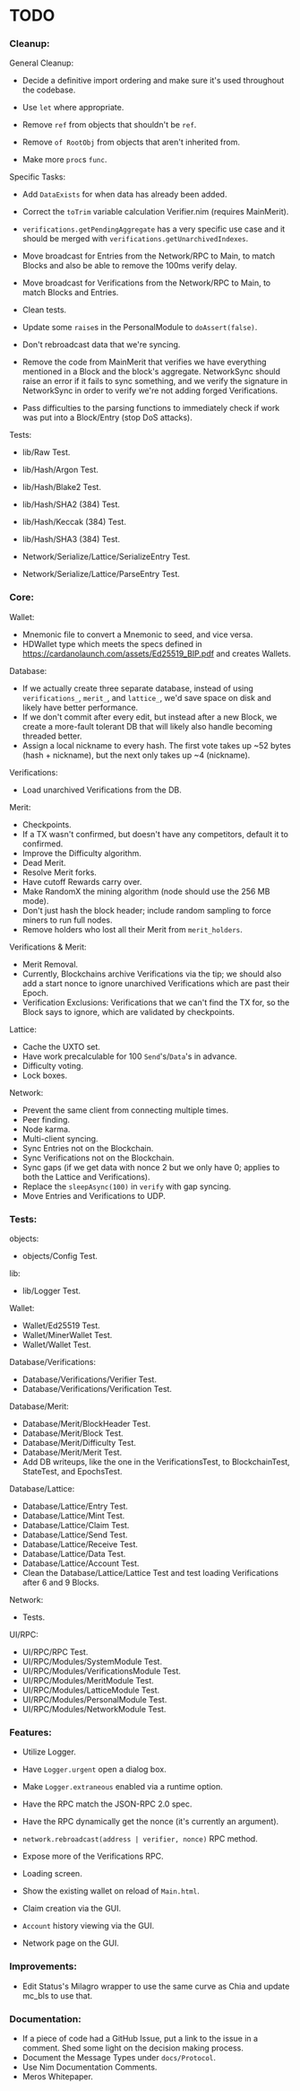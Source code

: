 # TODO

### Cleanup:
General Cleanup:
- Decide a definitive import ordering and make sure it's used throughout the codebase.

- Use `let` where appropriate.
- Remove `ref` from objects that shouldn't be `ref`.
- Remove `of RootObj` from objects that aren't inherited from.

- Make more `proc`s `func`.

Specific Tasks:
- Add `DataExists` for when data has already been added.

- Correct the `toTrim` variable calculation Verifier.nim (requires MainMerit).
- `verifications.getPendingAggregate` has a very specific use case and it should be merged with `verifications.getUnarchivedIndexes`.

- Move broadcast for Entries from the Network/RPC to Main, to match Blocks and also be able to remove the 100ms verify delay.
- Move broadcast for Verifications from the Network/RPC to Main, to match Blocks and Entries.

- Clean tests.

- Update some `raise`s in the PersonalModule to `doAssert(false)`.

- Don't rebroadcast data that we're syncing.
- Remove the code from MainMerit that verifies we have everything mentioned in a Block and the block's aggregate. NetworkSync should raise an error if it fails to sync something, and we verify the signature in NetworkSync in order to verify we're not adding forged Verifications.
- Pass difficulties to the parsing functions to immediately check if work was put into a Block/Entry (stop DoS attacks).

Tests:
- lib/Raw Test.
- lib/Hash/Argon Test.
- lib/Hash/Blake2 Test.
- lib/Hash/SHA2 (384) Test.
- lib/Hash/Keccak (384) Test.
- lib/Hash/SHA3 (384) Test.

- Network/Serialize/Lattice/SerializeEntry Test.
- Network/Serialize/Lattice/ParseEntry Test.

### Core:
Wallet:
- Mnemonic file to convert a Mnemonic to seed, and vice versa.
- HDWallet type which meets the specs defined in https://cardanolaunch.com/assets/Ed25519_BIP.pdf and creates Wallets.

Database:
- If we actually create three separate database, instead of using `verifications_`, `merit_`, and `lattice_`, we'd save space on disk and likely have better performance.
- If we don't commit after every edit, but instead after a new Block, we create a more-fault tolerant DB that will likely also handle becoming threaded better.
- Assign a local nickname to every hash. The first vote takes up ~52 bytes (hash + nickname), but the next only takes up ~4 (nickname).

Verifications:
- Load unarchived Verifications from the DB.

Merit:
- Checkpoints.
- If a TX wasn't confirmed, but doesn't have any competitors, default it to confirmed.
- Improve the Difficulty algorithm.
- Dead Merit.
- Resolve Merit forks.
- Have cutoff Rewards carry over.
- Make RandomX the mining algorithm (node should use the 256 MB mode).
- Don't just hash the block header; include random sampling to force miners to run full nodes.
- Remove holders who lost all their Merit from `merit_holders`.

Verifications & Merit:
- Merit Removal.
- Currently, Blockchains archive Verifications via the tip; we should also add a start nonce to ignore unarchived Verifications which are past their Epoch.
- Verification Exclusions: Verifications that we can't find the TX for, so the Block says to ignore, which are validated by checkpoints.

Lattice:
- Cache the UXTO set.
- Have work precalculable for 100 `Send`'s/`Data`'s in advance.
- Difficulty voting.
- Lock boxes.

Network:
- Prevent the same client from connecting multiple times.
- Peer finding.
- Node karma.
- Multi-client syncing.
- Sync Entries not on the Blockchain.
- Sync Verifications not on the Blockchain.
- Sync gaps (if we get data with nonce 2 but we only have 0; applies to both the Lattice and Verifications).
- Replace the `sleepAsync(100)` in `verify` with gap syncing.
- Move Entries and Verifications to UDP.

### Tests:
objects:
- objects/Config Test.

lib:
- lib/Logger Test.

Wallet:
- Wallet/Ed25519 Test.
- Wallet/MinerWallet Test.
- Wallet/Wallet Test.

Database/Verifications:
- Database/Verifications/Verifier Test.
- Database/Verifications/Verification Test.

Database/Merit:
- Database/Merit/BlockHeader Test.
- Database/Merit/Block Test.
- Database/Merit/Difficulty Test.
- Database/Merit/Merit Test.
- Add DB writeups, like the one in the VerificationsTest, to BlockchainTest, StateTest, and EpochsTest.

Database/Lattice:
- Database/Lattice/Entry Test.
- Database/Lattice/Mint Test.
- Database/Lattice/Claim Test.
- Database/Lattice/Send Test.
- Database/Lattice/Receive Test.
- Database/Lattice/Data Test.
- Database/Lattice/Account Test.
- Clean the Database/Lattice/Lattice Test and test loading Verifications after 6 and 9 Blocks.

Network:
- Tests.

UI/RPC:
- UI/RPC/RPC Test.
- UI/RPC/Modules/SystemModule Test.
- UI/RPC/Modules/VerificationsModule Test.
- UI/RPC/Modules/MeritModule Test.
- UI/RPC/Modules/LatticeModule Test.
- UI/RPC/Modules/PersonalModule Test.
- UI/RPC/Modules/NetworkModule Test.

### Features:
- Utilize Logger.
- Have `Logger.urgent` open a dialog box.
- Make `Logger.extraneous` enabled via a runtime option.

- Have the RPC match the JSON-RPC 2.0 spec.
- Have the RPC dynamically get the nonce (it's currently an argument).
- `network.rebroadcast(address | verifier, nonce)` RPC method.
- Expose more of the Verifications RPC.

- Loading screen.
- Show the existing wallet on reload of `Main.html`.
- Claim creation via the GUI.
- `Account` history viewing via the GUI.
- Network page on the GUI.

### Improvements:
- Edit Status's Milagro wrapper to use the same curve as Chia and update mc_bls to use that.

### Documentation:
- If a piece of code had a GitHub Issue, put a link to the issue in a comment. Shed some light on the decision making process.
- Document the Message Types under `docs/Protocol`.
- Use Nim Documentation Comments.
- Meros Whitepaper.
